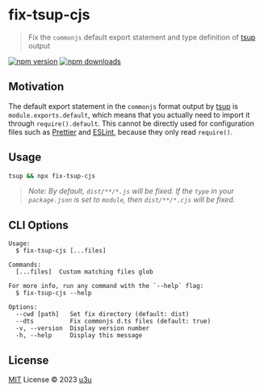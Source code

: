 # fix-tsup-cjs

> Fix the `commonjs` default export statement and type definition of [tsup](https://github.com/egoist/tsup) output

[![npm version](https://badgen.net/npm/v/fix-tsup-cjs)](https://npm.im/fix-tsup-cjs) [![npm downloads](https://badgen.net/npm/dm/fix-tsup-cjs)](https://npm.im/fix-tsup-cjs)

## Motivation

The default export statement in the `commonjs` format output by [tsup](https://github.com/egoist/tsup) is `module.exports.default`, which means that you actually need to import it through `require().default`. This cannot be directly used for configuration files such as [Prettier](https://prettier.io/docs/en/configuration.html#basic-configuration) and [ESLint](https://eslint.org/docs/latest/extend/shareable-configs), because they only read `require()`.

## Usage

```sh
tsup && npx fix-tsup-cjs
```

> _Note: By default, `dist/**/*.js` will be fixed. If the `type` in your `package.json` is set to `module`, then `dist/**/*.cjs` will be fixed._

## CLI Options

```
Usage:
  $ fix-tsup-cjs [...files]

Commands:
  [...files]  Custom matching files glob

For more info, run any command with the `--help` flag:
  $ fix-tsup-cjs --help

Options:
  --cwd [path]   Set fix directory (default: dist)
  --dts          Fix commonjs d.ts files (default: true)
  -v, --version  Display version number
  -h, --help     Display this message
```

## License

[MIT](./LICENSE) License © 2023 [u3u](https://github.com/u3u)
